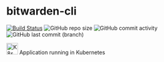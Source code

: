 # bitwarden-cli

[![Build Status](https://drone.theautomation.nl/api/badges/theautomation/bitwarden-cli/status.svg)](https://drone.theautomation.nl/theautomation/bitwarden-cli)
![GitHub repo size](https://img.shields.io/github/repo-size/theautomation/bitwarden-cli?logo=Github)
![GitHub commit activity](https://img.shields.io/github/commit-activity/y/theautomation/bitwarden-cli?logo=github)
![GitHub last commit (branch)](https://img.shields.io/github/last-commit/theautomation/bitwarden-cli/main?logo=github)

<img src="https://github.com/theautomation/kubernetes-gitops/blob/main/assets/img/k8s.png?raw=true" alt="K8s" style="height: 30px; width:30px;"/> Application running in Kubernetes 
